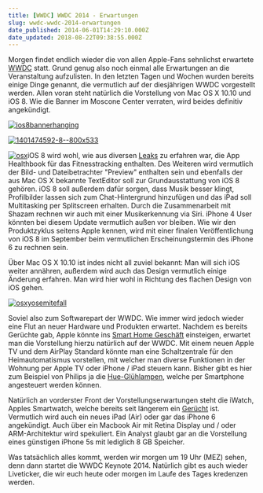 ```yaml
---
title: [WWDC] WWDC 2014 - Erwartungen
slug: wwdc-wwdc-2014-erwartungen
date_published: 2014-06-01T14:29:10.000Z
date_updated: 2018-08-22T09:38:55.000Z
---
```


Morgen findet endlich wieder die von allen Apple-Fans sehnlichst erwartete [WWDC](__GHOST_URL__/wwdc-apple-bestaetigt-termin-fuer-2-juni/) statt. Grund genug also noch einmal alle Erwartungen an die Veranstaltung aufzulisten. In den letzten Tagen und Wochen wurden bereits einige Dinge genannt, die vermutlich auf der diesjährigen WWDC vorgestellt werden. Allen voran steht natürlich die Vorstellung von Mac OS X 10.10 und iOS 8. Wie die Banner im Moscone Center verraten, wird beides definitiv angekündigt. 

[![ios8bannerhanging](//picdump.thafaker.de/2014/06/ios8bannerhanging-580x435.jpg)](__GHOST_URL__/wwdc-wwdc-2014-erwartungen/ios8bannerhanging/)

[![1401474592-8--800x533](//picdump.thafaker.de/2014/06/1401474592-8-800x533-580x386.jpg)](__GHOST_URL__/wwdc-wwdc-2014-erwartungen/1401474592-8-800x533/)

[![osx](//picdump.thafaker.de/2014/06/osx-580x386.jpg)](__GHOST_URL__/wwdc-wwdc-2014-erwartungen/osx-2/)iOS 8 wird wohl, wie aus diversen [Leaks](__GHOST_URL__/vermeintlicher-ios-8-screenshot-zeigt-healthbook-vorschau-und-textedit-icon/) zu erfahren war, die App Healthbook für das Fitnesstracking enthalten. Des Weiteren wird vermutlich der Bild- und Dateibetrachter "Preview" enthalten sein und ebenfalls der aus Mac OS X bekannte TextEditor soll zur Grundausstattung von iOS 8 gehören. iOS 8 soll außerdem dafür sorgen, dass Musik besser klingt, Profilbilder lassen sich zum Chat-Hintergrund hinzufügen und das iPad soll Multitasking per Splitscreen erhalten. Durch die Zusammenarbeit mit Shazam rechnen wir auch mit einer Musikerkennung via Siri. iPhone 4 User könnten bei diesem Update vermutlich außen vor bleiben. Wie wir den Produktzyklus seitens Apple kennen, wird mit einer finalen Veröffentlichung von iOS 8 im September beim vermutlichen Erscheinungstermin des iPhone 6 zu rechnen sein.

Über Mac OS X 10.10 ist indes nicht all zuviel bekannt: Man will sich iOS weiter annähren, außerdem wird auch das Design vermutlich einige Änderung erfahren. Man wird hier wohl in Richtung des flachen Design von iOS gehen.

[![osxyosemitefall](//picdump.thafaker.de/2014/06/osxyosemitefall-580x332.jpg)](__GHOST_URL__/wwdc-wwdc-2014-erwartungen/osxyosemitefall/)

Soviel also zum Softwarepart der WWDC. Wie immer wird jedoch wieder eine Flut an neuer Hardware und Produkten erwartet. Nachdem es bereits Gerüchte gab, Apple könnte ins [Smart Home Geschäft](http://www.golem.de/news/heimautomatisierung-apple-plant-moeglicherweise-einstieg-ins-smart-home-geschaeft-1405-106747.html) einsteigen, erwartet man die Vorstellung hierzu natürlich auf der WWDC. Mit einem neuen Apple TV und dem AirPlay Standard könnte man eine Schaltzentrale für den Heimautomatismus vorstellen, mit welcher man diverse Funktionen in der Wohnung per Apple TV oder iPhone / iPad steuern kann. Bisher gibt es hier zum Beispiel von Philips ja die [Hue-Glühlampen](http://www.philips.de/e/hue/hue.html), welche per Smartphone angesteuert werden können.

Natürlich an vorderster Front der Vorstellungserwartungen steht die iWatch, Apples Smartwatch, welche bereits seit längerem ein [Gerücht](__GHOST_URL__/iwatch-mehr-als-nur-ein-experiment/) ist. Vermutlich wird auch ein neues iPad (Air) oder gar das iPhone 6 angekündigt. Auch über ein Macbook Air mit Retina Display und / oder ARM-Architektur wird spekuliert. Ein Analyst glaubt gar an die Vorstellung eines günstigen iPhone 5s mit lediglich 8 GB Speicher.

Was tatsächlich alles kommt, werden wir morgen um 19 Uhr (MEZ) sehen, denn dann startet die WWDC Keynote 2014. Natürlich gibt es auch wieder Liveticker, die wir euch heute oder morgen im Laufe des Tages kredenzen werden.
